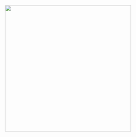 <div align="center">
  <img src="https://media.giphy.com/media/2IudUHdI075HL02Pkk/giphy.gif" width="400">
</div>